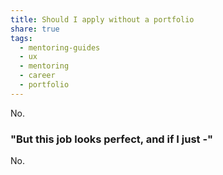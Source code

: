```yaml
---
title: Should I apply without a portfolio
share: true
tags:
  - mentoring-guides
  - ux
  - mentoring
  - career
  - portfolio
---
```


No. 

### "But this job looks perfect, and if I just -"
No.